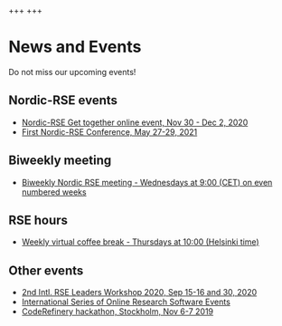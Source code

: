+++
+++

# News and Events

Do not miss our upcoming events!


## Nordic-RSE events

- [Nordic-RSE Get together online event, Nov 30 - Dec 2, 2020](/events/2020-online-get-together/)
- [First Nordic-RSE Conference, May 27-29, 2021](/conference/)


## Biweekly meeting

- [Biweekly Nordic RSE meeting - Wednesdays at 9:00 (CET) on even numbered weeks](/communities/join/#bi-weekly-meetings)


## RSE hours

- [Weekly virtual coffee break - Thursdays at 10:00 (Helsinki time)](/communities/finland#weekly-virtual-coffee-break)


## Other events

- [2nd Intl. RSE Leaders Workshop 2020, Sep 15-16 and 30, 2020](https://researchsoftware.org/2020-workshop.html)
- [International Series of Online Research Software Events](https://sorse.github.io/)
- [CodeRefinery hackathon, Stockholm, Nov 6-7 2019](https://coderefinery.org/events/2019-11-06-stockholm/)
